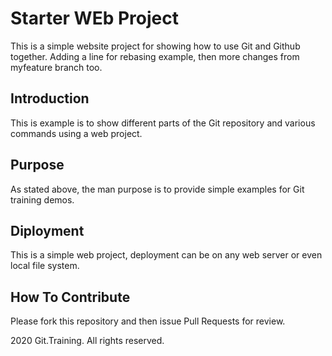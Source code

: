 # Starter WEb Project

This is a simple website project for 
showing how to use Git and Github together.
Adding a line for rebasing example, then 
more changes from myfeature branch too.

## Introduction

This is example is to show different parts 
of the Git repository and various commands
using a web project.

## Purpose

As stated above, the man purpose is to 
provide simple examples for Git training 
demos. 

## Diployment

This is a simple web project, deployment 
can be on any web server or even local 
file system.

## How To Contribute

Please fork this repository and then issue Pull
Requests for review.

2020 Git.Training. All rights reserved.